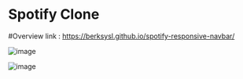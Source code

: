 # Spotify Clone

#Overview
link : https://berksysl.github.io/spotify-responsive-navbar/

![image](https://user-images.githubusercontent.com/54808716/201995008-430781cf-c665-4d1c-8681-fc73beb88458.png)

![image](https://user-images.githubusercontent.com/54808716/201995181-ad0434b5-ad00-4420-a89d-b3d675b7a600.png)
